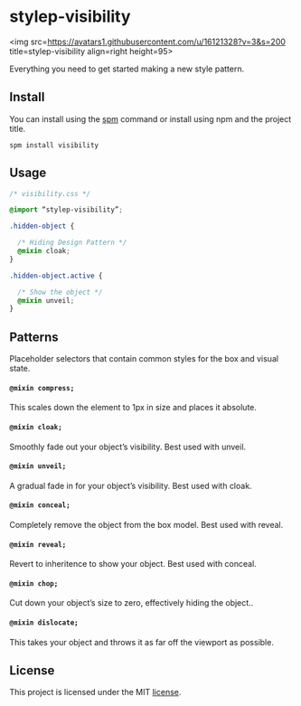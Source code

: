 # stylep-visibility
<img src=https://avatars1.githubusercontent.com/u/16121328?v=3&s=200 title=stylep-visibility align=right height=95>

Everything you need to get started making a new style pattern.

## Install
You can install using the [spm](https://github.com/stylep/stylep) command or install using npm and the project title.

``` shell
spm install visibility
```

## Usage
``` css
/* visibility.css */

@import “stylep-visibility”;

.hidden-object {

  /* Hiding Design Pattern */
  @mixin cloak;
}

.hidden-object.active {

  /* Show the object */
  @mixin unveil;
}
```

## Patterns
Placeholder selectors that contain common styles for the box and visual state.

#### `@mixin compress;`
This scales down the element to 1px in size and places it absolute.

#### `@mixin cloak;`
Smoothly fade out your object’s visibility. Best used with unveil.

#### `@mixin unveil;`
A gradual fade in for your object’s visibility. Best used with cloak.

#### `@mixin conceal;`
Completely remove the object from the box model. Best used with reveal.

#### `@mixin reveal;`
Revert to inheritence to show your object. Best used with conceal.

#### `@mixin chop;`
Cut down your object’s size to zero, effectively hiding the object..

#### `@mixin dislocate;`
This takes your object and throws it as far off the viewport as possible.

## License
This project is licensed under the MIT [license](LICENSE).
